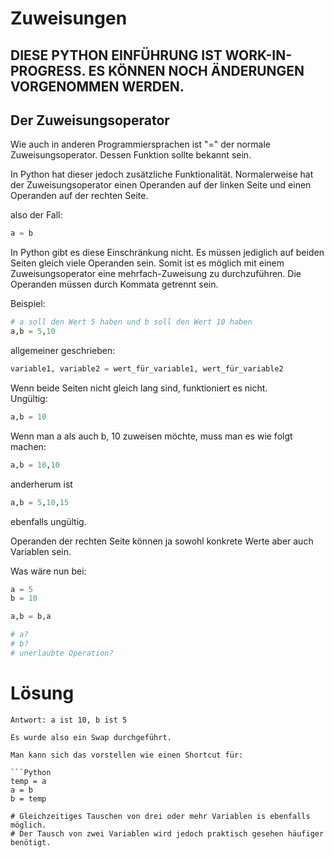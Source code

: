 # Zuweisungen

## **DIESE PYTHON EINFÜHRUNG IST WORK-IN-PROGRESS. ES KÖNNEN NOCH ÄNDERUNGEN VORGENOMMEN WERDEN.**

## Der Zuweisungsoperator

Wie auch in anderen Programmiersprachen ist "=" der normale Zuweisungsoperator. Dessen Funktion sollte bekannt sein.

In Python hat dieser jedoch zusätzliche Funktionalität.
Normalerweise hat der Zuweisungsoperator einen Operanden auf der linken Seite und einen Operanden auf der rechten Seite.

also der Fall:
```Python
a = b
```

In Python gibt es diese Einschränkung nicht. Es müssen jediglich auf beiden Seiten gleich viele Operanden sein. Somit ist es möglich mit einem Zuweisungsoperator eine mehrfach-Zuweisung zu durchzuführen.
Die Operanden müssen durch Kommata getrennt sein.

Beispiel:
```Python
# a soll den Wert 5 haben und b soll den Wert 10 haben
a,b = 5,10
```
allgemeiner geschrieben:
```Python
variable1, variable2 = wert_für_variable1, wert_für_variable2
```

Wenn beide Seiten nicht gleich lang sind, funktioniert es nicht.\
Ungültig:
```Python
a,b = 10
```
Wenn man a als auch b, 10 zuweisen möchte, muss man es wie folgt machen:
```Python
a,b = 10,10
```
anderherum ist 
```Python
a,b = 5,10,15 
```
ebenfalls ungültig.

Operanden der rechten Seite können ja sowohl konkrete Werte aber auch Variablen sein.

Was wäre nun bei:
```Python
a = 5
b = 10

a,b = b,a

# a?
# b?
# unerlaubte Operation?
```

# Lösung
```{toggle}
Antwort: a ist 10, b ist 5

Es wurde also ein Swap durchgeführt.

Man kann sich das vorstellen wie einen Shortcut für:

```Python
temp = a
a = b
b = temp

# Gleichzeitiges Tauschen von drei oder mehr Variablen is ebenfalls möglich.
# Der Tausch von zwei Variablen wird jedoch praktisch gesehen häufiger benötigt.
```